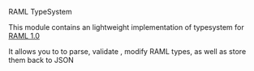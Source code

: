 RAML TypeSystem

This module contains an lightweight implementation of typesystem for [RAML 1.0](http://raml.org)

It allows you to to parse, validate , modify RAML types, as well as store them back to JSON